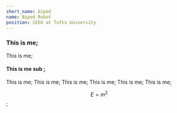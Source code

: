 ```yaml
---
short_name: biped
name: Biped Robot
position: CEEO at Tufts University
---
```

### This is me;

This is me;

#### This is me sub ;


This is me;
This is me;
This is me;
This is me;
This is me;
This is me; 

$$ E = m^2 $$;

